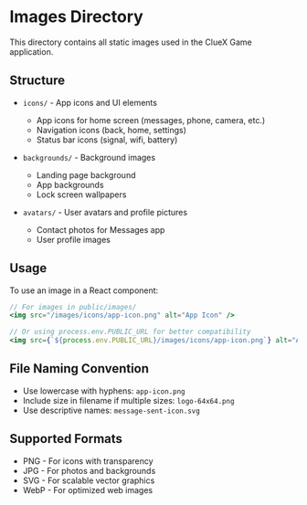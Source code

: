 # Images Directory

This directory contains all static images used in the ClueX Game application.

## Structure

- `icons/` - App icons and UI elements
  - App icons for home screen (messages, phone, camera, etc.)
  - Navigation icons (back, home, settings)
  - Status bar icons (signal, wifi, battery)

- `backgrounds/` - Background images
  - Landing page background
  - App backgrounds
  - Lock screen wallpapers

- `avatars/` - User avatars and profile pictures
  - Contact photos for Messages app
  - User profile images

## Usage

To use an image in a React component:

```jsx
// For images in public/images/
<img src="/images/icons/app-icon.png" alt="App Icon" />

// Or using process.env.PUBLIC_URL for better compatibility
<img src={`${process.env.PUBLIC_URL}/images/icons/app-icon.png`} alt="App Icon" />
```

## File Naming Convention

- Use lowercase with hyphens: `app-icon.png`
- Include size in filename if multiple sizes: `logo-64x64.png`
- Use descriptive names: `message-sent-icon.svg`

## Supported Formats

- PNG - For icons with transparency
- JPG - For photos and backgrounds
- SVG - For scalable vector graphics
- WebP - For optimized web images
